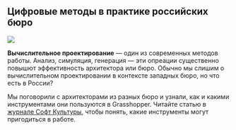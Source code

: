 ## Цифровые методы в практике российских бюро

![](/img/ARG_3/1655907151_%D0%A1%D0%BD%D0%B8%D0%BC%D0%BE%D0%BA%20%D1%8D%D0%BA%D1%80%D0%B0%D0%BD%D0%B0%202022-03-22%20%D0%B2%2023.10.19.png#rounded)

**Вычислительное проектирование** — один из современных методов работы. Анализ, симуляция, генерация — эти опреации существенно повышют эффективность архитектора или бюро. Обычно мы слишим о вычислительном проектировании в контексте западных бюро, но что есть в России?

Мы поговорили с архитекторами из разных бюро и узнали, как и какими инструментами они пользуются в Grasshopper. Читайте статью в [журнале Софт Культуры](https://softculture.cc/blog/special-projects/sc-labs/tsifrovye-metody-v-praktike-rossiyskih-byuro), чтобы понять, какие инструменты могут пригодиться в работе.
